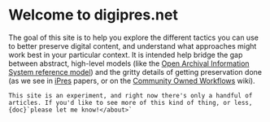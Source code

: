 # Welcome to digipres.net

The goal of this site is to help you explore the different tactics you can use to better preserve digital content, and understand what approaches might work best in your particular context.  It is intended help bridge the gap between abstract, high-level models (like the [Open Archival Information System reference model](https://en.wikipedia.org/wiki/Open_Archival_Information_System)) and the gritty details of getting preservation done (as we see in [iPres](https://ipres-conference.org/) papers, or on the [Community Owned Workflows](https://coptr.digipres.org/index.php/Workflow:Community_Owned_Workflows) wiki).


```{warning}
This site is an experiment, and right now there's only a handful of articles. If you'd like to see more of this kind of thing, or less, {doc}`please let me know!</about>`
```
